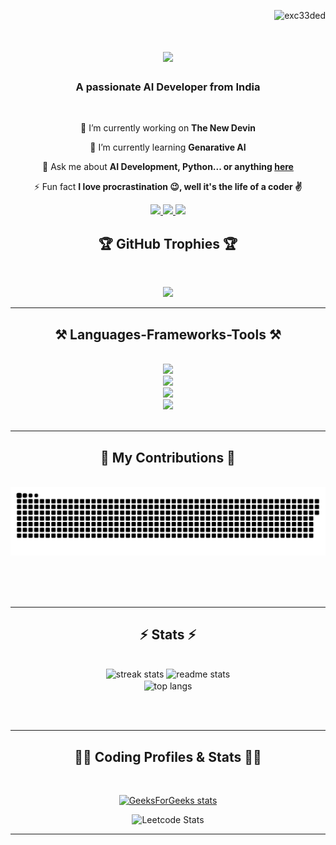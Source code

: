 <p align="right"> <img src="https://komarev.com/ghpvc/?username=exc33ded&label=Profile%20views&color=0e75b6&style=flat" alt="exc33ded" /> </p>

<h1 align="center">
    <img src="https://readme-typing-svg.herokuapp.com/?font=Righteous&size=35&center=true&vCenter=true&width=500&height=70&duration=4000&lines=Hi+There!+👋;+I'm+Mohammed+Sarim!;" />
</h1>

<h3 align="center">A passionate AI Developer from India</h3>

<br/>

<div align="center">
 
 🔭 I’m currently working on **The New Devin**
 
 🌱 I’m currently learning **Genarative AI**

💬 Ask me about **AI Development, Python... or anything [here](https://github.com/exc33ded/exc33ded/issues)**

⚡ Fun fact **I love procrastination 😉, well it's the life of a coder ✌️**

 </div>

 <div align="center"> 
  <a href="mailto:msarim9662@gmail.com">
    <img src="https://img.shields.io/badge/Gmail-333333?style=for-the-badge&logo=gmail&logoColor=red" />
  </a>
  <a href="[https://linkedin.com/in/pedro-sales-muniz](https://www.linkedin.com/in/mohammed-sarim-ml)" target="_blank">
    <img src="https://img.shields.io/badge/LinkedIn-0077B5?style=for-the-badge&logo=linkedin&logoColor=white" target="_blank" />
  </a>
  <a href="[https://exc33ded.github.io](https://exc33ded.github.io/portfolio/)" target="_blank">
     <img src="https://img.shields.io/badge/Portfolio-FF5722?style=for-the-badge&logo=todoist&logoColor=white" target="_blank" /> 
  </a>
</div>

<div align="center">
  <h2>🏆 GitHub Trophies 🏆 </h2>
  <br>
    
 ![](https://github-trophies.vercel.app/?username=exc33ded&theme=onedark&no-frame=true&no-bg=false&margin-w=4)

</div>
<hr/>
<h2 align="center">⚒️ Languages-Frameworks-Tools ⚒️</h2>
<br/>
<div align="center">
    <img src="https://skillicons.dev/icons?i=python,cpp,c,java,javascript,php,r,html,css,markdown" /><br>
    <img src="https://skillicons.dev/icons?i=django,flask,react,tailwind,bootstrap,fastapi,pytorch,tensorflow" /><br>
    <img src="https://skillicons.dev/icons?i=mysql,mongodb,sqlite,nginx,docker,aws,heroku,github,vercel" /><br>
    <img src="https://skillicons.dev/icons?i=figma,anaconda,opencv,linux,notion" />
</div>

<br/>
<hr/>

<div align="center">
  <h2>🐍 My Contributions 🐍</h2>
  <br>
  <img alt="snake eating my contributions" src="https://raw.githubusercontent.com/exc33ded/exc33ded/output/github-contribution-grid-snake.svg" />
  
  <br/><br/><br/>
</div>

<hr/>

<h2 align="center">⚡ Stats ⚡</h2>
<br>
<div align=center>
  <img width=390 src="https://github-readme-streak-stats-salesp07.vercel.app/?user=exc33ded&count_private=true&theme=react&border_radius=10" alt="streak stats"/>
  <img width=390 src="https://github-readme-stats-salesp07.vercel.app/api?username=exc33ded&count_private=true&show_icons=true&theme=react&rank_icon=github&border_radius=10" alt="readme stats" />
  <br/>
  <img width=325 align="center" src="https://github-readme-stats-salesp07.vercel.app/api/top-langs/?username=exc33ded&hide=HTML&langs_count=8&layout=compact&theme=react&border_radius=10&size_weight=0.5&count_weight=0.5&exclude_repo=github-readme-stats" alt="top langs" />
</div>

<br/><br/>

<hr/>

<h2 align="center">👨‍💻 Coding Profiles & Stats 👨‍💻</h2>
<br>
<div align=center>

[![GeeksForGeeks stats](https://geeks-for-geeks-stats-card.vercel.app/?username=exc33ded)](https://auth.geeksforgeeks.org/user/<exc33ded/practice/)

![Leetcode Stats](https://leetcard.jacoblin.cool/MohammedSarim)
  
</div>

<hr/>






